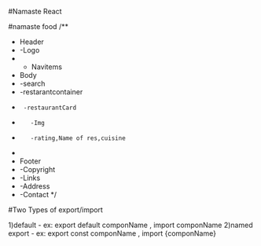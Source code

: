 #Namaste React

#namaste food
/\*\*

- Header
- -Logo
- - Navitems
- Body
- -search
- -restarantcontainer
-      -restaurantCard
-        -Img
-        -rating,Name of res,cuisine
-
- Footer
- -Copyright
- -Links
- -Address
- -Contact
  \*/

#Two Types of export/import

1)default - ex: export default componName , import componName
2)named export - ex: export const componName , import {componName}
